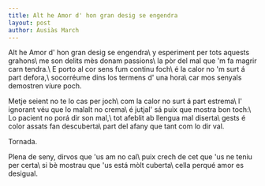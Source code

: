 ```yaml
---
title: Alt he Amor d' hon gran desig se engendra
layout: post
author: Ausiàs March
---
```

Alt he Amor d' hon gran desig se engendra\\
y esperiment per tots aquests grahons\\
me son delits mès donam passions\\
la pòr del mal que 'm fa magrir carn tendra.\\
E porto al cor sens fum continu foch\\
é la calor no 'm surt á part defora,\\
socorréume dins los termens d' una hora\\
car mos senyals demostren víure poch.

Metje seient no te lo cas per joch\\
com la calor no surt á part estrema\\
l' ignorant véu que lo malalt no crema\\
é jutjal' sá puix que mostra bon toch:\\
Lo pacient no porá dir son mal,\\
tot afeblit ab llengua mal diserta\\
gests é color assats fan descuberta\\
part del afany que tant com lo dir val.

Tornada.

Plena de seny, dirvos que 'us am no cal\\
puix crech de cet que 'us ne teniu per certa\\
si bè mostrau que 'us está mòlt cuberta\\
cella perqué amor es desigual.